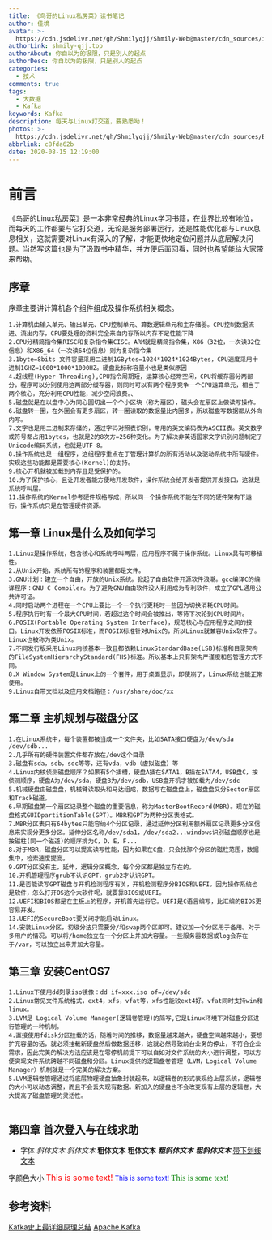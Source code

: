 ```yaml
---
title: 《鸟哥的Linux私房菜》读书笔记
author: 佳境
avatar: >-
  https://cdn.jsdelivr.net/gh/Shmilyqjj/Shmily-Web@master/cdn_sources/img/custom/avatar.jpg
authorLink: shmily-qjj.top
authorAbout: 你自以为的极限，只是别人的起点
authorDesc: 你自以为的极限，只是别人的起点
categories:
  - 技术
comments: true
tags:
  - 大数据
  - Kafka
keywords: Kafka
description: 每天与Linux打交道，要熟悉呦！
photos: >-
  https://cdn.jsdelivr.net/gh/Shmilyqjj/Shmily-Web@master/cdn_sources/Blog_Images/Kafka/Kafka-Cover.jpg
abbrlink: c8fda62b
date: 2020-08-15 12:19:00
---
```

# 前言
  《鸟哥的Linux私房菜》是一本非常经典的Linux学习书籍，在业界比较有地位，而每天的工作都要与它打交道，无论是服务部署运行，还是性能优化都与Linux息息相关，这就需要对Linux有深入的了解，才能更快地定位问题并从底层解决问题。当然写这篇也是为了汲取书中精华，并方便后面回看，同时也希望能给大家带来帮助。
## 序章
序章主要讲计算机各个组件组成及操作系统相关概念。
```
1.计算机由输入单元、输出单元、CPU控制单元、算数逻辑单元和主存储器。CPU控制数据流进、流出内存，CPU要处理的资料完全来自内存所以内存不足性能下降
2.CPU分精简指令集RISC和复杂指令集CISC。ARM就是精简指令集，X86（32位，一次读32位信息）和X86_64（一次读64位信息）则为复杂指令集
3.1byte=8bits 文件容量采用二进制1GBytes=1024*1024*1024Bytes，CPU速度采用十进制1GHZ=1000*1000*1000HZ。硬盘比标称容量小也是类似原因
4.超线程(Hyper-Threading),CPU指令周期短，运算核心经常空闲，CPU将缓存器分两部分，程序可以分别使用这两部分缓存器，则同时可以有两个程序竞争一个CPU运算单元，相当于两个核心，充分利用CPU性能，减少空闲浪费。、
5.磁盘就是在以盘中心为同心圆切出一个个小区块（称为扇区），磁头会在扇区上做读写操作。
6.磁盘转一圈，在外圈会有更多扇区，转一圈读取的数据量比内圈多，所以磁盘写数据都从外向内写。
7.文字也是用二进制来存储的，通过字码对照表识别，常用的英文编码表为ASCII表。英文数字或符号都占用1bytes，也就是2的8次方=256种变化。为了解决非英语国家文字识别问题制定了Unicode编码系统，也就是UTF-8。
8.操作系统也是一组程序，这组程序重点在于管理计算机的所有活动以及驱动系统中所有硬件。实现这些功能都是需要核心(Kernel)的支持。
9.核心开机就被加载到内存且是受保护的。
10.为了保护核心，且让开发者能方便地开发软件，操作系统会给开发者提供开发接口，这就是系统呼叫层。
11.操作系统的Kernel参考硬件规格写成，所以同一个操作系统不能在不同的硬件架构下运行。操作系统只是在管理硬件资源。
```
  
## 第一章 Linux是什么及如何学习
```
1.Linux是操作系统，包含核心和系统呼叫两层，应用程序不属于操作系统。Linux具有可移植性。
2.从Unix开始，系统所有的程序和装置都是文件。
3.GNU计划：建立一个自由，开放的Unix系统。掀起了自由软件开源软件浪潮。gcc编译C的编译程序：GNU C Compiler。为了避免GNU自由软件没人利用成为专利软件，成立了GPL通用公共许可证。
4.同时启动两个进程在一个CPU上要比一个一个执行更耗时一些因为切换消耗CPU时间。
5.程序执行时有一个最大CPU时间，若超过这个时间会被推出，等待下次轮到CPU时间片。
6.POSIX(Portable Operating System Interface)，规范核心与应用程序之间的接口。Linux开发依照POSIX标准，而POSIX标准针对Unix的，所以Linux就兼容Unix软件了。Linux也被称为类Unix。
7.不同发行版采用Linux内核基本一致且都依赖LinuxStandardBase(LSB)标准和目录架构的FileSystemHierarchyStandard(FHS)标准。所以基本上只有架构严谨度和包管理方式不同。
8.X Window System是Linux上的一个套件，用于桌面显示，即使崩了，Linux系统也能正常使用。
9.Linux自带文档以及应用文档路径：/usr/share/doc/xx
```

## 第二章 主机规划与磁盘分区
```
1.在Linux系统中，每个装置都被当成一个文件夹，比如SATA接口硬盘为/dev/sda /dev/sdb...
2.几乎所有的硬件装置文件都存放在/dev这个目录
3.磁盘有sda，sdb，sdc等等，还有vda，vdb（虚拟磁盘）等
4.Linux内核侦测磁盘顺序？如果有5个插槽，硬盘A插在SATA1，B插在SATA4，USB盘C，按侦测顺序，硬盘A为/dev/sda，硬盘B为/dev/sdb，USB盘开机才被加载为/dev/sdc
5.机械硬盘由磁盘盘，机械臂读取头和马达组成，数据写在磁盘盘上，磁盘盘又分Sector扇区和Track磁道。
6.早期磁盘第一个扇区记录整个磁盘的重要信息，称为MasterBootRecord(MBR)。现在的磁盘格式GUIDpartitionTable(GPT)。MBR和GPT为两种分区表格式。
7.MBR分区表只有64bytes只能容纳4个分区记录，通过延伸分区利用额外扇区记录更多分区信息来实现分更多分区。延伸分区名称/dev/sda1，/dev/sda2...windows识别磁盘顺序也是按磁柱(同一个磁道)的顺序排为C，D，E，F...
8.对于MBR，磁盘分区可以提高读写性能，因为如果在C盘，只会找那个分区的磁柱范围，数据集中，检索速度提高。
9.GPT分区没有主，延伸，逻辑分区概念，每个分区都是独立存在的。
10.开机管理程序grub不认识GPT，grub2才认识GPT。
11.是否能读写GPT磁盘与开机检测程序有关，开机检测程序分BIOS和UEFI。因为操作系统也是软件，怎么打开OS这个大软件呢，就要靠BIOS或UEFI。
12.UEFI和BIOS都是在主板上的程序，开机首先运行它。UEFI是C语言编写，比汇编的BIOS更容易开发。
13.UEFI的SecureBoot要关闭才能启动Linux。
14.安装Linux分区，初级分法只需要分/和swap两个区即可。建议加一个分区用于备用。对于多用户的情况，可以将/home独立在一个分区上并加大容量。一些服务器数据或log会存在于/var，可以独立出来并加大容量。
```

## 第三章 安装CentOS7
```
1.Linux下使用dd刻录iso镜像：dd if=xxx.iso of=/dev/sdc
2.Linux常见文件系统格式，ext4，xfs，vfat等，xfs性能较ext4好。vfat同时支持win和linux。
3.LVM是 Logical Volume Manager(逻辑卷管理)的简写,它是Linux环境下对磁盘分区进行管理的一种机制。
4.直接使用fdisk分区挂载的话，随着时间的推移，数据量越来越大，硬盘空间越来越小，要想扩充容量的话，就必须挂载新硬盘然后做数据迁移，这就必然导致前台业务的停止，不符合企业需求，因此完美的解决方法应该是在零停机前提下可以自如对文件系统的大小进行调整，可以方便实现文件系统跨越不同磁盘和分区。Linux提供的逻辑盘卷管理（LVM，Logical Volume Manager）机制就是一个完美的解决方案。
5.LVM逻辑卷管理通过将底层物理硬盘抽象封装起来，以逻辑卷的形式表现给上层系统，逻辑卷的大小可以动态调整，而且不会丢失现有数据。新加入的硬盘也不会改变现有上层的逻辑卷，大大提高了磁盘管理的灵活性。
  
```





## 第四章 首次登入与在线求助









* 字体
*斜体文本*
_斜体文本_
**粗体文本**
__粗体文本__
***粗斜体文本***
___粗斜体文本___
<u>带下划线文本</u>

字颜色大小
<font size="3" color="red">This is some text!</font>
<font size="2" color="blue">This is some text!</font>
<font face="verdana" color="green"  size="3">This is some text!</font>


## 参考资料  
[Kafka史上最详细原理总结](https://blog.csdn.net/u013573133/article/details/48142677)
[Apache Kafka](http://kafka.apache.org/)

